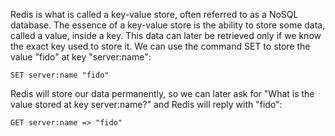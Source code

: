 Redis is what is called a key-value store, often referred to as a NoSQL
database. The essence of a key-value store is the ability to store some data,
called a value, inside a key. This data can later be retrieved only if we know
the exact key used to store it. We can use the command SET to store the value
"fido" at key "server:name":

    SET server:name "fido"

Redis will store our data permanently, so we can later ask for "What is the
value stored at key server:name?" and Redis will reply with "fido":

    GET server:name => "fido"
